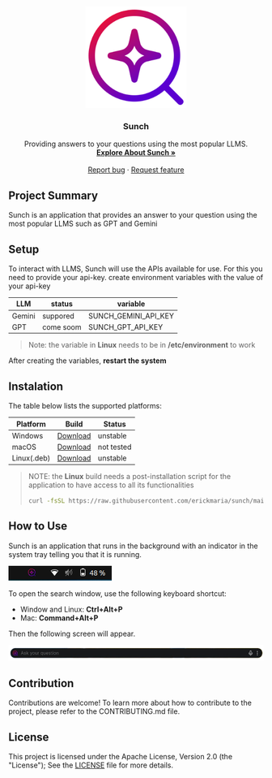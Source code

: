 <p align="center">
  <img src="public/icon.png" alt="Image" width="200" height="200">
</p>

<h3 align="center">Sunch</h3>

<p align="center">
    Providing answers to your questions using the most popular LLMS.
  <br>
  <a href="#how-to-use"><strong>Explore About Sunch »</strong></a>
  <br>
  <br>
  <a href="#">Report bug</a>
  ·
  <a href="#">Request feature</a>
</p>

## Project Summary

Sunch is an application that provides an answer to your question using the most popular LLMS such as GPT and Gemini

## Setup

To interact with LLMS, Sunch will use the APIs available for use. For this you need to provide your api-key. create environment variables with the value of your api-key

| LLM           | status       | variable             
| --------------| -------------|---------------------
| Gemini        | suppored     | SUNCH_GEMINI_API_KEY
| GPT           | come soom    | SUNCH_GPT_API_KEY

> Note: the variable in **Linux** needs to be in **/etc/environment** to work

After creating the variables, **restart the system**

## Instalation

The table below lists the supported platforms:

| Platform      | Build         | Status |
| --------------| ------------- |--------
| Windows       | [Download](#) | unstable
| macOS         | [Download](#) | not tested
| Linux(.deb)   | [Download](#) | unstable

> NOTE: the **Linux** build needs a post-installation script for the application to have access to all its functionalities
> ```bash
> curl -fsSL https://raw.githubusercontent.com/erickmaria/sunch/main/scripts/postinstall.sh | bash
>```

## How to Use

Sunch is an application that runs in the background with an indicator in the system tray telling you that it is running.

![Sunch tray](docs/images/sunch-app-tray.png)

To open the search window, use the following keyboard shortcut:

- Window and Linux: **Ctrl+Alt+P**
- Mac: **Command+Alt+P**

Then the following screen will appear.

![Sunch Window](docs/images/sunch-app-windon.png)


## Contribution

Contributions are welcome! To learn more about how to contribute to the project, please refer to the CONTRIBUTING.md file.

## License

This project is licensed under the Apache License, Version 2.0 (the "License"); See the [LICENSE](LICENSE) file for more details.
